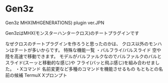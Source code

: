 # Gen3z
Gen3z MHX(MHGENERATIONS) plugin ver.JPN


Gen3zはMHX(モンスターハンタークロス)のチートプラグインです


なぜクロスのチートプラグインを作ろうと思ったのかは、
クロス以外のモンハンはチートが多いからです。
特殊な機能一覧
・バルフライ/バルスライド
空や陸を高速で移動できます。
モデルがバルファルクなのでバルファルクのバルと
スライド(スーッと移動的な感じ)や
フライ(バッと飛ぶ感じ)を組み合わせました。
・Xコマンド
名前変更など多種のコマンドを機能させるもの
もともとの名前の候補
TermuX Xプロンプト
